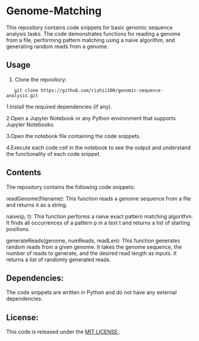 # Genome-Matching
This repository contains code snippets for basic genomic sequence analysis tasks. The code demonstrates functions for reading a genome from a file, performing pattern matching using a naive algorithm, and generating random reads from a genome.

## Usage

1. Clone the repository:

```
   git clone https://github.com/rishii100/genomic-sequence-analysis.git
```
1.Install the required dependencies (if any).

2.Open a Jupyter Notebook or any Python environment that supports Jupyter Notebooks.

3.Open the notebook file containing the code snippets.

4.Execute each code cell in the notebook to see the output and understand the functionality of each code snippet.

## Contents
The repository contains the following code snippets:

readGenome(filename): This function reads a genome sequence from a file and returns it as a string.

naive(p, t): This function performs a naive exact pattern matching algorithm. It finds all occurrences of a pattern p in a text t and returns a list of starting positions.

generateReads(genome, numReads, readLen): This function generates random reads from a given genome. It takes the genome sequence, the number of reads to generate, and the desired read length as inputs. It returns a list of randomly generated reads.

## Dependencies:
The code snippets are written in Python and do not have any external dependencies.

## License:
This code is released under the <a href="https://github.com/rishii100/Genome-matching/blob/main/LICENSE)https://github.com/rishii100/Genome-matching/blob/main/LICENSE"> MIT LICENSE </a>.
